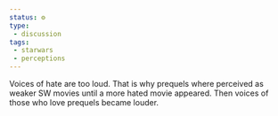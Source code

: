 ```yaml
---
status: ⚙️
type:
 - discussion
tags:
 - starwars
 - perceptions
---
```


Voices of hate are too loud. That is why prequels where perceived as weaker SW movies until a more hated movie appeared. Then voices of those who love prequels became louder.